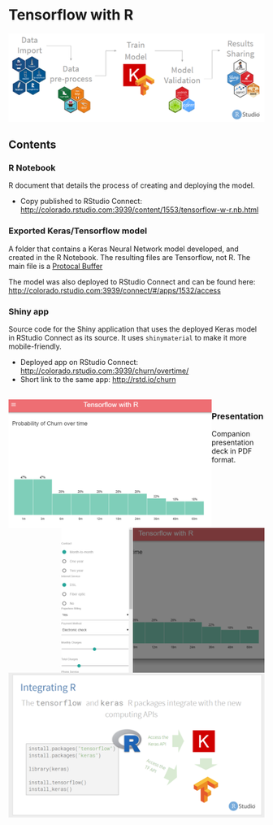 Tensorflow with R
======================================================

![](images/tfwr.png)

## Contents

### R Notebook

R document that details the process of creating and deploying the model.  

- Copy published to RStudio Connect: http://colorado.rstudio.com:3939/content/1553/tensorflow-w-r.nb.html

### Exported Keras/Tensorflow model

A folder that contains a Keras Neural Network model developed, and created in the R Notebook.  The resulting files are Tensorflow, not R.  The main file is a [Protocal Buffer](https://developers.google.com/protocol-buffers/?hl=en)

The model was also deployed to RStudio Connect and can be found here: http://colorado.rstudio.com:3939/connect/#/apps/1532/access

### Shiny app

Source code for the Shiny application that uses the deployed Keras model in RStudio Connect as its source.  It uses `shinymaterial` to make it more mobile-friendly.

- Deployed app on RStudio Connect: http://colorado.rstudio.com:3939/churn/overtime/
- Short link to the same app: http://rstd.io/churn

<br/>
<img src = "images/app1.png" width = '400px' align = 'left'>
<img src = "images/app2.png" width = '400px' align = 'right'>

### Presentation 

Companion presentation deck in PDF format. 

<div>
<img src = "images/presentation.png" width = '600' >
</div>